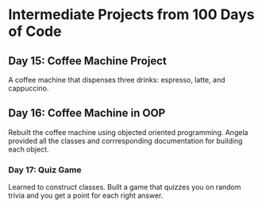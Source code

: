 <h1> Intermediate Projects from 100 Days of Code

<h2> Day 15: Coffee Machine Project </h2>
A coffee machine that dispenses three drinks: espresso, latte, and cappuccino.

<h2> Day 16: Coffee Machine in OOP </h2>
Rebuilt the coffee machine using objected oriented programming. Angela provided all the classes and corrresponding documentation for building each object.

<h3> Day 17: Quiz Game </h3>
Learned to construct classes. Built a game that quizzes you on random trivia and you get a point for each right answer. 
